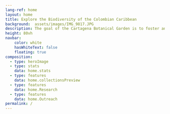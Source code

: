 ```yaml
---
lang-ref: home
layout: home
title: Explore the Biodiversity of the Colombian Caribbean
background:  assets/images/IMG_9817.JPG
description: The goal of the Cartagena Botanical Garden is to foster and expand a collaborative network in the field of biodiversity informatics by facilitating the mobilization, publication, and utilization of data. This webpage serves as a portal to access published records of plant biodiversity occurrences curated by the Garden.
height: 80vh
navbar:
    color: white
    hasWhiteText: false
    floating: true
composition:
  - type: heroImage
  - type: stats
    data: home.stats
  - type: features
    data: home.collectionsPreview
  - type: features
    data: home.Research
  - type: features
    data: home.Outreach
permalink: /
---
```


